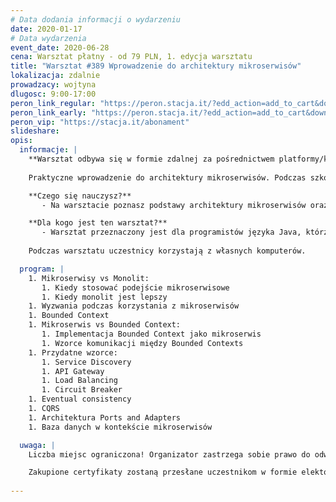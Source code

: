 ```yaml
---
# Data dodania informacji o wydarzeniu
date: 2020-01-17
# Data wydarzenia
event_date: 2020-06-28
cena: Warsztat płatny - od 79 PLN, 1. edycja warsztatu
title: "Warsztat #389 Wprowadzenie do architektury mikroserwisów"
lokalizacja: zdalnie
prowadzacy: wojtyna
dlugosc: 9:00-17:00
peron_link_regular: "https://peron.stacja.it/?edd_action=add_to_cart&download_id=165&edd_options[price_id]=1"
peron_link_early: "https://peron.stacja.it/?edd_action=add_to_cart&download_id=165&edd_options[price_id]=2"
peron_vip: "https://stacja.it/abonament"
slideshare:
opis:
  informacje: |
    **Warsztat odbywa się w formie zdalnej za pośrednictwem platformy/komunikatora online, z wykorzystaniem dźwięku, obrazu z kamery, udostępniania ekranu komputera prowadzącego i uczestników.** 
    
    Praktyczne wprowadzenie do architektury mikroserwisów. Podczas szkolenia uczestnicy poznają podstawy oraz dobre praktyki w tworzeniu rozwiązań opartych o architekturę mikroserwisów. Podstawy teoretyczne zostaną wsparte licznymi przykładami w języku Java i Spring Framework.

    **Czego się nauczysz?**
       - Na warsztacie poznasz podstawy architektury mikroserwisów oraz dobre praktyki związane z tym podejściem. Liczne przykłady pozwolą Tobie zrozumieć zagadnienia teoretyczne również od strony praktycznej.

    **Dla kogo jest ten warsztat?**
       - Warsztat przeznaczony jest dla programistów języka Java, którzy są zainteresowani zrozumieniem podstaw mikroserwisów.
     
    Podczas warsztatu uczestnicy korzystają z własnych komputerów.

  program: |
    1. Mikroserwisy vs Monolit:
       1. Kiedy stosować podejście mikroserwisowe
       1. Kiedy monolit jest lepszy
    1. Wyzwania podczas korzystania z mikroserwisów
    1. Bounded Context
    1. Mikroserwis vs Bounded Context:
       1. Implementacja Bounded Context jako mikroserwis
       1. Wzorce komunikacji między Bounded Contexts
    1. Przydatne wzorce:
       1. Service Discovery
       1. API Gateway
       1. Load Balancing 
       1. Circuit Breaker
    1. Eventual consistency
    1. CQRS
    1. Architektura Ports and Adapters
    1. Baza danych w kontekście mikroserwisów

  uwaga: |
    Liczba miejsc ograniczona! Organizator zastrzega sobie prawo do odwołania wydarzenia w przypadku niezgłoszenia się minimalnej liczby uczestników.

    Zakupione certyfikaty zostaną przesłane uczestnikom w formie elektoronicznej po warsztacie oraz za pośrednictwem firmy kurierskiej w momencie poprawy sytuacji wywołanej epidemią koronawirusa. 
    
---
```

